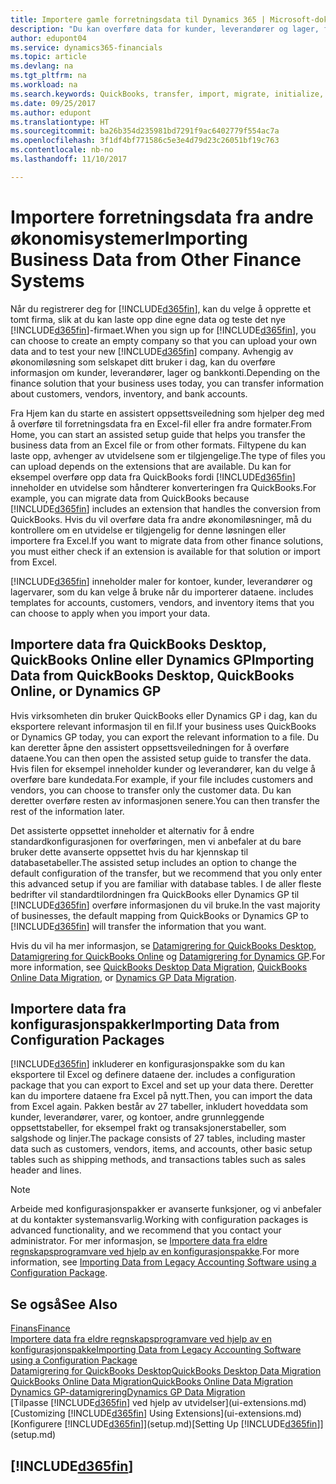 ```yaml
---
title: Importere gamle forretningsdata til Dynamics 365 | Microsoft-dokumentasjon
description: "Du kan overføre data for kunder, leverandører og lager, for eksempel fra Excel, QuickBooks eller Dynamics GP, til Dynamics 365."
author: edupont04
ms.service: dynamics365-financials
ms.topic: article
ms.devlang: na
ms.tgt_pltfrm: na
ms.workload: na
ms.search.keywords: QuickBooks, transfer, import, migrate, initialize, implement
ms.date: 09/25/2017
ms.author: edupont
ms.translationtype: HT
ms.sourcegitcommit: ba26b354d235981bd7291f9ac6402779f554ac7a
ms.openlocfilehash: 3f1df4bf771586c5e3e4d79d23c26051bf19c763
ms.contentlocale: nb-no
ms.lasthandoff: 11/10/2017

---
```

# <a name="importing-business-data-from-other-finance-systems"></a><span data-ttu-id="e7546-103">Importere forretningsdata fra andre økonomisystemer</span><span class="sxs-lookup"><span data-stu-id="e7546-103">Importing Business Data from Other Finance Systems</span></span>
<span data-ttu-id="e7546-104">Når du registrerer deg for [!INCLUDE[d365fin](includes/d365fin_md.md)], kan du velge å opprette et tomt firma, slik at du kan laste opp dine egne data og teste det nye [!INCLUDE[d365fin](includes/d365fin_md.md)]-firmaet.</span><span class="sxs-lookup"><span data-stu-id="e7546-104">When you sign up for [!INCLUDE[d365fin](includes/d365fin_md.md)], you can choose to create an empty company so that you can upload your own data and to test your new [!INCLUDE[d365fin](includes/d365fin_md.md)] company.</span></span> <span data-ttu-id="e7546-105">Avhengig av økonomiløsning som selskapet ditt bruker i dag, kan du overføre informasjon om kunder, leverandører, lager og bankkonti.</span><span class="sxs-lookup"><span data-stu-id="e7546-105">Depending on the finance solution that your business uses today, you can transfer information about customers, vendors, inventory, and bank accounts.</span></span>  

<span data-ttu-id="e7546-106">Fra Hjem kan du starte en assistert oppsettsveiledning som hjelper deg med å overføre til forretningsdata fra en Excel-fil eller fra andre formater.</span><span class="sxs-lookup"><span data-stu-id="e7546-106">From Home, you can start an assisted setup guide that helps you transfer the business data from an Excel file or from other formats.</span></span> <span data-ttu-id="e7546-107">Filtypene du kan laste opp, avhenger av utvidelsene som er tilgjengelige.</span><span class="sxs-lookup"><span data-stu-id="e7546-107">The type of files you can upload depends on the extensions that are available.</span></span> <span data-ttu-id="e7546-108">Du kan for eksempel overføre opp data fra QuickBooks fordi [!INCLUDE[d365fin](includes/d365fin_md.md)] inneholder en utvidelse som håndterer konverteringen fra QuickBooks.</span><span class="sxs-lookup"><span data-stu-id="e7546-108">For example, you can migrate data from QuickBooks because [!INCLUDE[d365fin](includes/d365fin_md.md)] includes an extension that handles the conversion from QuickBooks.</span></span> <span data-ttu-id="e7546-109">Hvis du vil overføre data fra andre økonomiløsninger, må du kontrollere om en utvidelse er tilgjengelig for denne løsningen eller importere fra Excel.</span><span class="sxs-lookup"><span data-stu-id="e7546-109">If you want to migrate data from other finance solutions, you must either check if an extension is available for that solution or import from Excel.</span></span>  

[!INCLUDE[d365fin](includes/d365fin_md.md)]<span data-ttu-id="e7546-110"> inneholder maler for kontoer, kunder, leverandører og lagervarer, som du kan velge å bruke når du importerer dataene.</span><span class="sxs-lookup"><span data-stu-id="e7546-110"> includes templates for accounts, customers, vendors, and inventory items that you can choose to apply when you import your data.</span></span>  

## <a name="importing-data-from-quickbooks-desktop-quickbooks-online-or-dynamics-gp"></a><span data-ttu-id="e7546-111">Importere data fra QuickBooks Desktop, QuickBooks Online eller Dynamics GP</span><span class="sxs-lookup"><span data-stu-id="e7546-111">Importing Data from QuickBooks Desktop, QuickBooks Online, or Dynamics GP</span></span>
<span data-ttu-id="e7546-112">Hvis virksomheten din bruker QuickBooks eller Dynamics GP i dag, kan du eksportere relevant informasjon til en fil.</span><span class="sxs-lookup"><span data-stu-id="e7546-112">If your business uses QuickBooks or Dynamics GP today, you can export the relevant information to a file.</span></span> <span data-ttu-id="e7546-113">Du kan deretter åpne den assistert oppsettsveiledningen for å overføre dataene.</span><span class="sxs-lookup"><span data-stu-id="e7546-113">You can then open the assisted setup guide to transfer the data.</span></span>
<span data-ttu-id="e7546-114">Hvis filen for eksempel inneholder kunder og leverandører, kan du velge å overføre bare kundedata.</span><span class="sxs-lookup"><span data-stu-id="e7546-114">For example, if your file includes customers and vendors, you can choose to transfer only the customer data.</span></span> <span data-ttu-id="e7546-115">Du kan deretter overføre resten av informasjonen senere.</span><span class="sxs-lookup"><span data-stu-id="e7546-115">You can then transfer the rest of the information later.</span></span>  

<span data-ttu-id="e7546-116">Det assisterte oppsettet inneholder et alternativ for å endre standardkonfigurasjonen for overføringen, men vi anbefaler at du bare bruker dette avanserte oppsettet hvis du har kjennskap til databasetabeller.</span><span class="sxs-lookup"><span data-stu-id="e7546-116">The assisted setup includes an option to change the default configuration of the transfer, but we recommend that you only enter this advanced setup if you are familiar with database tables.</span></span> <span data-ttu-id="e7546-117">I de aller fleste bedrifter vil standardtilordningen fra QuickBooks eller Dynamics GP til [!INCLUDE[d365fin](includes/d365fin_md.md)] overføre informasjonen du vil bruke.</span><span class="sxs-lookup"><span data-stu-id="e7546-117">In the vast majority of businesses, the default mapping from QuickBooks or Dynamics GP to [!INCLUDE[d365fin](includes/d365fin_md.md)] will transfer the information that you want.</span></span>  

<span data-ttu-id="e7546-118">Hvis du vil ha mer informasjon, se [Datamigrering for QuickBooks Desktop](ui-extensions-quickbooks-data-migration.md), [Datamigrering for QuickBooks Online](ui-extensions-quickbooks-online-data-migration.md) og [Datamigrering for Dynamics GP](ui-extensions-dynamicsgp-data-migration.md).</span><span class="sxs-lookup"><span data-stu-id="e7546-118">For more information, see [QuickBooks Desktop Data Migration](ui-extensions-quickbooks-data-migration.md), [QuickBooks Online Data Migration](ui-extensions-quickbooks-online-data-migration.md), or [Dynamics GP Data Migration](ui-extensions-dynamicsgp-data-migration.md).</span></span>  

## <a name="importing-data-from-configuration-packages"></a><span data-ttu-id="e7546-119">Importere data fra konfigurasjonspakker</span><span class="sxs-lookup"><span data-stu-id="e7546-119">Importing Data from Configuration Packages</span></span>
[!INCLUDE[d365fin](includes/d365fin_md.md)]<span data-ttu-id="e7546-120"> inkluderer en konfigurasjonspakke som du kan eksportere til Excel og definere dataene der.</span><span class="sxs-lookup"><span data-stu-id="e7546-120"> includes a configuration package that you can export to Excel and set up your data there.</span></span> <span data-ttu-id="e7546-121">Deretter kan du importere dataene fra Excel på nytt.</span><span class="sxs-lookup"><span data-stu-id="e7546-121">Then, you can import the data from Excel again.</span></span> <span data-ttu-id="e7546-122">Pakken består av 27 tabeller, inkludert hoveddata som kunder, leverandører, varer, og kontoer, andre grunnleggende oppsettstabeller, for eksempel frakt og transaksjonerstabeller, som salgshode og linjer.</span><span class="sxs-lookup"><span data-stu-id="e7546-122">The package consists of 27 tables, including master data such as customers, vendors, items, and accounts, other basic setup tables such as shipping methods, and transactions tables such as sales header and lines.</span></span>  

> [!NOTE]  
>   <span data-ttu-id="e7546-123">Arbeide med konfigurasjonspakker er avanserte funksjoner, og vi anbefaler at du kontakter systemansvarlig.</span><span class="sxs-lookup"><span data-stu-id="e7546-123">Working with configuration packages is advanced functionality, and we recommend that you contact your administrator.</span></span> <span data-ttu-id="e7546-124">For mer informasjon, se [Importere data fra eldre regnskapsprogramvare ved hjelp av en konfigurasjonspakke](across-import-data-configuration-packages.md).</span><span class="sxs-lookup"><span data-stu-id="e7546-124">For more information, see [Importing Data from Legacy Accounting Software using a Configuration Package](across-import-data-configuration-packages.md).</span></span>  

## <a name="see-also"></a><span data-ttu-id="e7546-125">Se også</span><span class="sxs-lookup"><span data-stu-id="e7546-125">See Also</span></span>
[<span data-ttu-id="e7546-126">Finans</span><span class="sxs-lookup"><span data-stu-id="e7546-126">Finance</span></span>](finance.md)  
[<span data-ttu-id="e7546-127">Importere data fra eldre regnskapsprogramvare ved hjelp av en konfigurasjonspakke</span><span class="sxs-lookup"><span data-stu-id="e7546-127">Importing Data from Legacy Accounting Software using a Configuration Package</span></span>](across-import-data-configuration-packages.md)  
[<span data-ttu-id="e7546-128">Datamigrering for QuickBooks Desktop</span><span class="sxs-lookup"><span data-stu-id="e7546-128">QuickBooks Desktop Data Migration</span></span>](ui-extensions-quickbooks-data-migration.md)  
[<span data-ttu-id="e7546-129">QuickBooks Online Data Migration</span><span class="sxs-lookup"><span data-stu-id="e7546-129">QuickBooks Online Data Migration</span></span>](ui-extensions-quickbooks-online-data-migration.md)  
[<span data-ttu-id="e7546-130">Dynamics GP-datamigrering</span><span class="sxs-lookup"><span data-stu-id="e7546-130">Dynamics GP Data Migration</span></span>](ui-extensions-dynamicsgp-data-migration.md)  
<span data-ttu-id="e7546-131">[Tilpasse [!INCLUDE[d365fin](includes/d365fin_md.md)] ved hjelp av utvidelser](ui-extensions.md) </span><span class="sxs-lookup"><span data-stu-id="e7546-131">[Customizing [!INCLUDE[d365fin](includes/d365fin_md.md)] Using Extensions](ui-extensions.md) </span></span>  
<span data-ttu-id="e7546-132">[Konfigurere [!INCLUDE[d365fin](includes/d365fin_md.md)]](setup.md)</span><span class="sxs-lookup"><span data-stu-id="e7546-132">[Setting Up [!INCLUDE[d365fin](includes/d365fin_md.md)]](setup.md)</span></span>

## [!INCLUDE[d365fin](includes/free_trial_md.md)]

